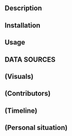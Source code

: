 ## Description ##

## Installation ##

## Usage ##

## DATA SOURCES ##

## (Visuals) ##

## (Contributors) ##

## (Timeline) ##

## (Personal situation) ##
